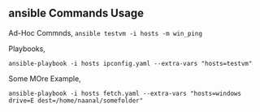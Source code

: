 ## ansible Commands Usage

Ad-Hoc Commnds,
  `ansible testvm -i hosts -m win_ping`

Playbooks,

  `ansible-playbook -i hosts ipconfig.yaml --extra-vars "hosts=testvm"`

Some MOre Example,

  `ansible-playbook -i hosts fetch.yaml --extra-vars "hosts=windows drive=E dest=/home/naanal/somefolder"`
